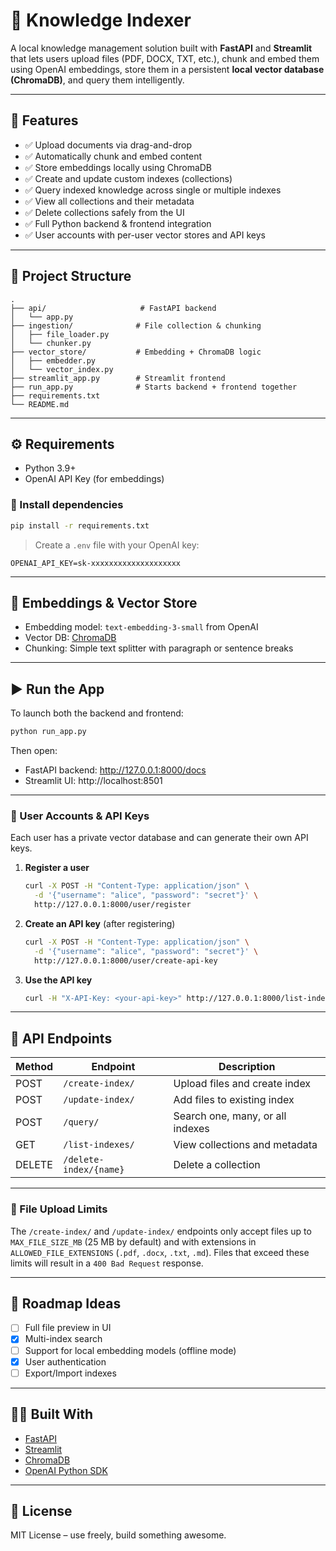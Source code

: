 # 🧠 Knowledge Indexer

A local knowledge management solution built with **FastAPI** and **Streamlit** that lets users upload files (PDF, DOCX, TXT, etc.), chunk and embed them using OpenAI embeddings, store them in a persistent **local vector database (ChromaDB)**, and query them intelligently.

---

## 🚀 Features

- ✅ Upload documents via drag-and-drop
- ✅ Automatically chunk and embed content
- ✅ Store embeddings locally using ChromaDB
- ✅ Create and update custom indexes (collections)
- ✅ Query indexed knowledge across single or multiple indexes
- ✅ View all collections and their metadata
- ✅ Delete collections safely from the UI
- ✅ Full Python backend & frontend integration
- ✅ User accounts with per-user vector stores and API keys

---

## 📁 Project Structure

```
.
├── api/                     # FastAPI backend
│   └── app.py
├── ingestion/              # File collection & chunking
│   ├── file_loader.py
│   └── chunker.py
├── vector_store/           # Embedding + ChromaDB logic
│   ├── embedder.py
│   └── vector_index.py
├── streamlit_app.py        # Streamlit frontend
├── run_app.py              # Starts backend + frontend together
├── requirements.txt
└── README.md
```

---

## ⚙️ Requirements

- Python 3.9+
- OpenAI API Key (for embeddings)

### 🔧 Install dependencies

```bash
pip install -r requirements.txt
```

> Create a `.env` file with your OpenAI key:
```
OPENAI_API_KEY=sk-xxxxxxxxxxxxxxxxxxxx
```

---

## 🧠 Embeddings & Vector Store

- Embedding model: `text-embedding-3-small` from OpenAI
- Vector DB: [ChromaDB](https://www.trychroma.com/)
- Chunking: Simple text splitter with paragraph or sentence breaks

---

## ▶️ Run the App

To launch both the backend and frontend:

```bash
python run_app.py
```

Then open:
- FastAPI backend: http://127.0.0.1:8000/docs
- Streamlit UI: http://localhost:8501

---

### 🔐 User Accounts & API Keys

Each user has a private vector database and can generate their own API keys.

1. **Register a user**

   ```bash
   curl -X POST -H "Content-Type: application/json" \
     -d '{"username": "alice", "password": "secret"}' \
     http://127.0.0.1:8000/user/register
   ```

2. **Create an API key** (after registering)

   ```bash
   curl -X POST -H "Content-Type: application/json" \
     -d '{"username": "alice", "password": "secret"}' \
     http://127.0.0.1:8000/user/create-api-key
   ```

3. **Use the API key**

   ```bash
   curl -H "X-API-Key: <your-api-key>" http://127.0.0.1:8000/list-indexes/
   ```

---

## 🧪 API Endpoints

| Method | Endpoint                  | Description                      |
|--------|---------------------------|----------------------------------|
| POST   | `/create-index/`          | Upload files and create index   |
| POST   | `/update-index/`          | Add files to existing index     |
| POST   | `/query/`                 | Search one, many, or all indexes |
| GET    | `/list-indexes/`          | View collections and metadata   |
| DELETE | `/delete-index/{name}`    | Delete a collection             |

---

### 📄 File Upload Limits

The `/create-index/` and `/update-index/` endpoints only accept files up to
`MAX_FILE_SIZE_MB` (25 MB by default) and with extensions in
`ALLOWED_FILE_EXTENSIONS` (`.pdf`, `.docx`, `.txt`, `.md`). Files that exceed
these limits will result in a `400 Bad Request` response.

---

## 📌 Roadmap Ideas

- [ ] Full file preview in UI
- [x] Multi-index search
- [ ] Support for local embedding models (offline mode)
- [x] User authentication
- [ ] Export/Import indexes

---

## 🧑‍💻 Built With

- [FastAPI](https://fastapi.tiangolo.com/)
- [Streamlit](https://streamlit.io/)
- [ChromaDB](https://www.trychroma.com/)
- [OpenAI Python SDK](https://github.com/openai/openai-python)

---

## 📝 License

MIT License – use freely, build something awesome.
